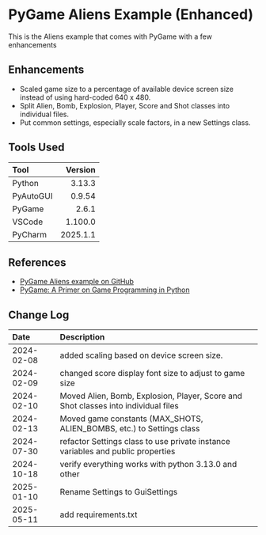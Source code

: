 # PyGame Aliens Example (Enhanced)
This is the Aliens example that comes with PyGame with a few enhancements

## Enhancements
* Scaled game size to a percentage of available device screen size instead of using hard-coded 640 x 480.
* Split Alien, Bomb, Explosion, Player, Score and Shot classes into individual files.
* Put common settings, especially scale factors, in a new Settings class.
## Tools Used

| Tool      |  Version |
|:----------|---------:|
| Python    |   3.13.3 |
| PyAutoGUI |   0.9.54 |
| PyGame    |    2.6.1 |
| VSCode    |  1.100.0 |
| PyCharm   | 2025.1.1 |

## References

* [PyGame Aliens example on GitHub](https://github.com/pygame/pygame/tree/main/examples)
* [PyGame: A Primer on Game Programming in Python](https://realpython.com/pygame-a-primer/)

## Change Log

| Date       | Description                                                                        |
|:-----------|:-----------------------------------------------------------------------------------|
| 2024-02-08 | added scaling based on device screen size.                                         |
| 2024-02-09 | changed score display font size to adjust to game size                             |
| 2024-02-10 | Moved Alien, Bomb, Explosion, Player, Score and Shot classes into individual files |
| 2024-02-13 | Moved game constants (MAX_SHOTS, ALIEN_BOMBS, etc.) to Settings class              |
| 2024-07-30 | refactor Settings class to use private instance variables and public properties    |
| 2024-10-18 | verify everything works with python 3.13.0 and other                               |
| 2025-01-10 | Rename Settings to GuiSettings                                                     |
| 2025-05-11 | add requirements.txt                                                               |

